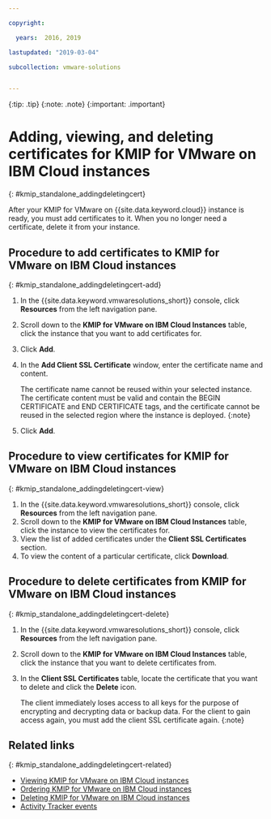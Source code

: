 ```yaml
---

copyright:

  years:  2016, 2019

lastupdated: "2019-03-04"

subcollection: vmware-solutions


---
```


{:tip: .tip}
{:note: .note}
{:important: .important}

# Adding, viewing, and deleting certificates for KMIP for VMware on IBM Cloud instances
{: #kmip_standalone_addingdeletingcert}

After your KMIP for VMware on {{site.data.keyword.cloud}} instance is ready, you must add certificates to it. When you no longer need a certificate, delete it from your instance.

## Procedure to add certificates to KMIP for VMware on IBM Cloud instances
{: #kmip_standalone_addingdeletingcert-add}

1. In the {{site.data.keyword.vmwaresolutions_short}} console, click **Resources** from the left navigation pane.
2. Scroll down to the **KMIP for VMware on IBM Cloud Instances** table, click the instance that you want to add certificates for.
3. Click **Add**.
4. In the **Add Client SSL Certificate** window, enter the certificate name and content.

   The certificate name cannot be reused within your selected instance. The certificate content must be valid and contain the BEGIN CERTIFICATE and END CERTIFICATE tags, and the certificate cannot be reused in the selected region where the instance is deployed.
   {:note}
5. Click **Add**.

## Procedure to view certificates for KMIP for VMware on IBM Cloud instances
{: #kmip_standalone_addingdeletingcert-view}

1. In the {{site.data.keyword.vmwaresolutions_short}} console, click **Resources** from the left navigation pane.
2. Scroll down to the **KMIP for VMware on IBM Cloud Instances** table, click the instance to view the certificates for.
3. View the list of added certificates under the **Client SSL Certificates** section.
4. To view the content of a particular certificate, click **Download**.

## Procedure to delete certificates from KMIP for VMware on IBM Cloud instances
{: #kmip_standalone_addingdeletingcert-delete}

1. In the {{site.data.keyword.vmwaresolutions_short}} console, click **Resources** from the left navigation pane.
2. Scroll down to the **KMIP for VMware on IBM Cloud Instances** table, click the instance that you want to delete certificates from.
3. In the **Client SSL Certificates** table, locate the certificate that you want to delete and click the **Delete** icon.

   The client immediately loses access to all keys for the purpose of encrypting and decrypting data or backup data. For the client to gain access again, you must add the client SSL certificate again.
   {:note}

## Related links
{: #kmip_standalone_addingdeletingcert-related}

* [Viewing KMIP for VMware on IBM Cloud instances](/docs/services/vmwaresolutions/services?topic=vmware-solutions-kmip_standalone_viewing)
* [Ordering KMIP for VMware on IBM Cloud instances](/docs/services/vmwaresolutions/services?topic=vmware-solutions-kmip_standalone_ordering)
* [Deleting KMIP for VMware on IBM Cloud instances](/docs/services/vmwaresolutions/services?topic=vmware-solutions-kmip_standalone_deleting)
* [Activity Tracker events](/docs/services/vmwaresolutions/vmonic?topic=vmware-solutions-at-events)
